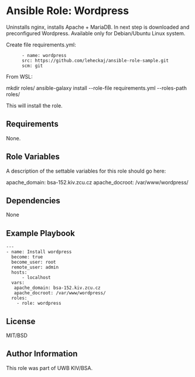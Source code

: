 Ansible Role: Wordpress
=========

Uninstalls nginx, installs Apache + MariaDB. In next step is downloaded and preconfigured Wordpress. Available only for Debian/Ubuntu Linux system.

Create file requirements.yml:

  
          - name: wordpress
          src: https://github.com/leheckaj/ansible-role-sample.git
          scm: git

From WSL:

  mkdir roles/
  ansible-galaxy install --role-file requirements.yml --roles-path roles/

This will install the role.

Requirements
------------

None.

Role Variables
--------------

A description of the settable variables for this role should go here:

  apache_domain: bsa-152.kiv.zcu.cz
  apache_docroot: /var/www/wordpress/
  

Dependencies
------------

None

Example Playbook
----------------

    ---
    - name: Install wordpress
      become: true
      become_user: root
      remote_user: admin
      hosts: 
          - localhost
      vars:
       apache_domain: bsa-152.kiv.zcu.cz
       apache_docroot: /var/www/wordpress/
      roles:
        - role: wordpress
      
      
License
-------

MIT/BSD

Author Information
------------------

This role was part of UWB KIV/BSA.

